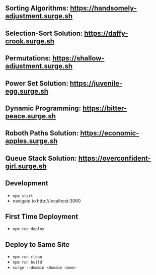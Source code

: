 ## Sorting Algorithms: https://handsomely-adjustment.surge.sh
## Selection-Sort Solution: https://daffy-crook.surge.sh
## Permutations: https://shallow-adjustment.surge.sh
## Power Set Solution: https://juvenile-egg.surge.sh
## Dynamic Programming: https://bitter-peace.surge.sh
## Roboth Paths Solution: https://economic-apples.surge.sh
## Queue Stack Solution: https://overconfident-girl.surge.sh

## Development
* `npm start`
* navigate to http://localhost:3060

## First Time Deployment
* `npm run deploy`

## Deploy to Same Site
* `npm run clean`
* `npm run build`
* `surge --domain <domain name>`
